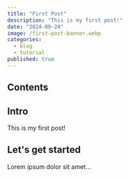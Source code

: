 ```yaml
---
title: "First Post"
description: "This is my first post!"
date: "2024-09-24"
image: /first-post-banner.webp
categories:
  - blog
  - tutorial
published: true
---
```


## Contents

## Intro

This is my first post!

## Let's get started

Lorem ipsum dolor sit amet...